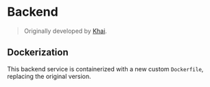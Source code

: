 # Backend

> Originally developed by [Khai](https://github.com/phankhai5004/url-shortener-be).

## Dockerization

This backend service is containerized with a new custom `Dockerfile`, replacing the original version. 

